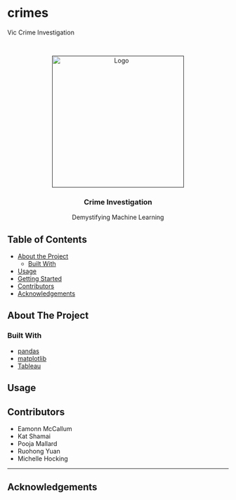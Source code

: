 # crimes
Vic Crime Investigation

<!---Project Logo -->
<br />
<p align="center">
  <a href=>
    <img src="https://www.animatedimages.org/data/media/1113/animated-criminal-image-0013.gif" alt="Logo" width="300" height="300">
  </a>

  <h3 align="center">Crime Investigation</h3>
  <p align="center">
    Demystifying Machine Learning
    <br />
</p>
</p>


<!-- TABLE OF CONTENTS -->
## Table of Contents

* [About the Project](#about-the-project)
  * [Built With](#built-with)
* [Usage](#usage)
* [Getting Started](#getting-started)
* [Contributors](#contributors)
* [Acknowledgements](#acknowledgements)


<!-- ABOUT THE PROJECT -->
## About The Project


### Built With
* [pandas](https://pandas.pydata.org/pandas-docs/stable/getting_started/index.html)
* [matplotlib](https://matplotlib.org/)
* [Tableau](https://www.tableau.com/trial/tableau-software?&msclkid=2e107dfcb3ab168dae2e22793c8a1283&gclid=CNe5gZu7sewCFVwNjgodPKcITA&gclsrc=ds)


<!-- USAGE EXAMPLES -->
## Usage


<!-- GETTING STARTED -->


<!-- CONTRIBUTORS -->
## Contributors

* Eamonn McCallum
* Kat Shamai
* Pooja Mallard
* Ruohong Yuan
* Michelle Hocking

***





<!-- ACKNOWLEDGEMENTS -->
## Acknowledgements

